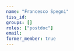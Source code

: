 ```yaml
---
name: "Francesco Spegni"
tiss_id: 
groups: []
roles: ["postdoc"]
email:
former_member: true
---
```


<!--
Your custom content goes here.
-->